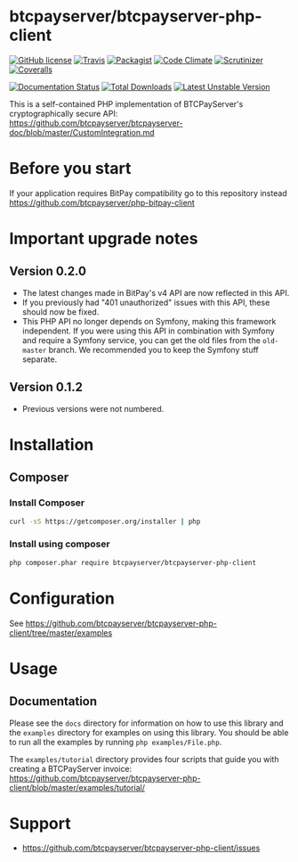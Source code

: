 btcpayserver/btcpayserver-php-client
=================

[![GitHub license](https://img.shields.io/badge/license-MIT-blue.svg?style=flat-square)](https://raw.githubusercontent.com/btcpayserver/btcpayserver-php-client/master/LICENSE.md)
[![Travis](https://img.shields.io/travis/btcpayserver/btcpayserver-php-client.svg?style=flat-square)](https://travis-ci.org/btcpayserver/btcpayserver-php-client)
[![Packagist](https://img.shields.io/packagist/v/btcpayserver/btcpayserver-php-client.svg?style=flat-square)](https://packagist.org/packages/btcpayserver/btcpayserver-php-client)
[![Code Climate](https://img.shields.io/codeclimate/github/btcpayserver/btcpayserver-php-client.svg?style=flat-square)](https://codeclimate.com/github/btcpayserver/btcpayserver-php-client)
[![Scrutinizer](https://img.shields.io/scrutinizer/g/btcpayserver/btcpayserver-php-client.svg?style=flat-square)](https://scrutinizer-ci.com/g/btcpayserver/btcpayserver-php-client/)
[![Coveralls](https://img.shields.io/coveralls/btcpayserver/btcpayserver-php-client.svg?style=flat-square)](https://coveralls.io/r/btcpayserver/btcpayserver-php-client)

[![Documentation Status](https://readthedocs.org/projects/php-btcpay-client/badge/?version=latest)](https://readthedocs.org/projects/php-btcpay-client/?badge=latest)
[![Total Downloads](https://poser.pugx.org/btcpayserver/btcpayserver-php-client/downloads.svg)](https://packagist.org/packages/btcpayserver/btcpayserver-php-client)
[![Latest Unstable Version](https://poser.pugx.org/btcpayserver/btcpayserver-php-client/v/unstable.svg)](https://packagist.org/packages/btcpayserver/btcpayserver-php-client)

This is a self-contained PHP implementation of BTCPayServer's cryptographically secure API: https://github.com/btcpayserver/btcpayserver-doc/blob/master/CustomIntegration.md

# Before you start

If your application requires BitPay compatibility go to this repository instead https://github.com/btcpayserver/php-bitpay-client

# Important upgrade notes

## Version 0.2.0
- The latest changes made in BitPay's v4 API are now reflected in this API.
- If you previously had "401 unauthorized" issues with this API, these should now be fixed. 
- This PHP API no longer depends on Symfony, making this framework independent. If you were using this API in combination with Symfony and require a Symfony service, you can get the old files from the `old-master` branch. We recommended you to keep the Symfony stuff separate.

## Version 0.1.2
- Previous versions were not numbered.

# Installation

## Composer

### Install Composer

```bash
curl -sS https://getcomposer.org/installer | php
```

### Install using composer

```bash
php composer.phar require btcpayserver/btcpayserver-php-client
```

# Configuration

See https://github.com/btcpayserver/btcpayserver-php-client/tree/master/examples

# Usage

## Documentation

Please see the ``docs`` directory for information on how to use this library
and the ``examples`` directory for examples on using this library. You should
be able to run all the examples by running ``php examples/File.php``.

The ``examples/tutorial`` directory provides four scripts that guide you with creating a BTCPayServer invoice:
https://github.com/btcpayserver/btcpayserver-php-client/blob/master/examples/tutorial/

# Support

* https://github.com/btcpayserver/btcpayserver-php-client/issues
